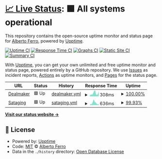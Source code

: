 # [📈 Live Status](https://demo.upptime.js.org): <!--live status--> **🟩 All systems operational**

This repository contains the open-source uptime monitor and status page for [Alberto Ferro](www.purosoft.net), powered by [Upptime](https://github.com/upptime/upptime).

[![Uptime CI](https://github.com/albertoferro/status/workflows/Uptime%20CI/badge.svg)](https://github.com/albertoferro/status/actions?query=workflow%3A%22Uptime+CI%22)
[![Response Time CI](https://github.com/albertoferro/status/workflows/Response%20Time%20CI/badge.svg)](https://github.com/albertoferro/status/actions?query=workflow%3A%22Response+Time+CI%22)
[![Graphs CI](https://github.com/albertoferro/status/workflows/Graphs%20CI/badge.svg)](https://github.com/albertoferro/status/actions?query=workflow%3A%22Graphs+CI%22)
[![Static Site CI](https://github.com/albertoferro/status/workflows/Static%20Site%20CI/badge.svg)](https://github.com/albertoferro/status/actions?query=workflow%3A%22Static+Site+CI%22)
[![Summary CI](https://github.com/albertoferro/status/workflows/Summary%20CI/badge.svg)](https://github.com/albertoferro/status/actions?query=workflow%3A%22Summary+CI%22)

With [Upptime](https://upptime.js.org), you can get your own unlimited and free uptime monitor and status page, powered entirely by a GitHub repository. We use [Issues](https://github.com/albertoferro/status/issues) as incident reports, [Actions](https://github.com/albertoferro/status/actions) as uptime monitors, and [Pages](https://demo.upptime.js.org) for the status page.

<!--start: status pages-->
<!-- This summary is generated by Upptime (https://github.com/upptime/upptime) -->
<!-- Do not edit this manually, your changes will be overwritten -->
<!-- prettier-ignore -->
| URL | Status | History | Response Time | Uptime |
| --- | ------ | ------- | ------------- | ------ |
| <img alt="" src="https://favicons.githubusercontent.com/app.dealmaker.tech" height="13"> [Dealmaker](https://app.dealmaker.tech/) | 🟩 Up | [dealmaker.yml](https://github.com/albertoferro/status/commits/HEAD/history/dealmaker.yml) | <details><summary><img alt="Response time graph" src="./graphs/dealmaker/response-time-week.png" height="20"> 308ms</summary><br><a href="https://albertoferro.github.io/status/history/dealmaker"><img alt="Response time 290" src="https://img.shields.io/endpoint?url=https%3A%2F%2Fraw.githubusercontent.com%2Falbertoferro%2Fstatus%2FHEAD%2Fapi%2Fdealmaker%2Fresponse-time.json"></a><br><a href="https://albertoferro.github.io/status/history/dealmaker"><img alt="24-hour response time 484" src="https://img.shields.io/endpoint?url=https%3A%2F%2Fraw.githubusercontent.com%2Falbertoferro%2Fstatus%2FHEAD%2Fapi%2Fdealmaker%2Fresponse-time-day.json"></a><br><a href="https://albertoferro.github.io/status/history/dealmaker"><img alt="7-day response time 308" src="https://img.shields.io/endpoint?url=https%3A%2F%2Fraw.githubusercontent.com%2Falbertoferro%2Fstatus%2FHEAD%2Fapi%2Fdealmaker%2Fresponse-time-week.json"></a><br><a href="https://albertoferro.github.io/status/history/dealmaker"><img alt="30-day response time 293" src="https://img.shields.io/endpoint?url=https%3A%2F%2Fraw.githubusercontent.com%2Falbertoferro%2Fstatus%2FHEAD%2Fapi%2Fdealmaker%2Fresponse-time-month.json"></a><br><a href="https://albertoferro.github.io/status/history/dealmaker"><img alt="1-year response time 290" src="https://img.shields.io/endpoint?url=https%3A%2F%2Fraw.githubusercontent.com%2Falbertoferro%2Fstatus%2FHEAD%2Fapi%2Fdealmaker%2Fresponse-time-year.json"></a></details> | <details><summary><a href="https://albertoferro.github.io/status/history/dealmaker">100.00%</a></summary><a href="https://albertoferro.github.io/status/history/dealmaker"><img alt="All-time uptime 100.00%" src="https://img.shields.io/endpoint?url=https%3A%2F%2Fraw.githubusercontent.com%2Falbertoferro%2Fstatus%2FHEAD%2Fapi%2Fdealmaker%2Fuptime.json"></a><br><a href="https://albertoferro.github.io/status/history/dealmaker"><img alt="24-hour uptime 100.00%" src="https://img.shields.io/endpoint?url=https%3A%2F%2Fraw.githubusercontent.com%2Falbertoferro%2Fstatus%2FHEAD%2Fapi%2Fdealmaker%2Fuptime-day.json"></a><br><a href="https://albertoferro.github.io/status/history/dealmaker"><img alt="7-day uptime 100.00%" src="https://img.shields.io/endpoint?url=https%3A%2F%2Fraw.githubusercontent.com%2Falbertoferro%2Fstatus%2FHEAD%2Fapi%2Fdealmaker%2Fuptime-week.json"></a><br><a href="https://albertoferro.github.io/status/history/dealmaker"><img alt="30-day uptime 100.00%" src="https://img.shields.io/endpoint?url=https%3A%2F%2Fraw.githubusercontent.com%2Falbertoferro%2Fstatus%2FHEAD%2Fapi%2Fdealmaker%2Fuptime-month.json"></a><br><a href="https://albertoferro.github.io/status/history/dealmaker"><img alt="1-year uptime 100.00%" src="https://img.shields.io/endpoint?url=https%3A%2F%2Fraw.githubusercontent.com%2Falbertoferro%2Fstatus%2FHEAD%2Fapi%2Fdealmaker%2Fuptime-year.json"></a></details>
| <img alt="" src="https://favicons.githubusercontent.com/staging.dealmaker-dev.com" height="13"> [Sataging](https://staging.dealmaker-dev.com) | 🟩 Up | [sataging.yml](https://github.com/albertoferro/status/commits/HEAD/history/sataging.yml) | <details><summary><img alt="Response time graph" src="./graphs/sataging/response-time-week.png" height="20"> 636ms</summary><br><a href="https://albertoferro.github.io/status/history/sataging"><img alt="Response time 416" src="https://img.shields.io/endpoint?url=https%3A%2F%2Fraw.githubusercontent.com%2Falbertoferro%2Fstatus%2FHEAD%2Fapi%2Fsataging%2Fresponse-time.json"></a><br><a href="https://albertoferro.github.io/status/history/sataging"><img alt="24-hour response time 1111" src="https://img.shields.io/endpoint?url=https%3A%2F%2Fraw.githubusercontent.com%2Falbertoferro%2Fstatus%2FHEAD%2Fapi%2Fsataging%2Fresponse-time-day.json"></a><br><a href="https://albertoferro.github.io/status/history/sataging"><img alt="7-day response time 636" src="https://img.shields.io/endpoint?url=https%3A%2F%2Fraw.githubusercontent.com%2Falbertoferro%2Fstatus%2FHEAD%2Fapi%2Fsataging%2Fresponse-time-week.json"></a><br><a href="https://albertoferro.github.io/status/history/sataging"><img alt="30-day response time 432" src="https://img.shields.io/endpoint?url=https%3A%2F%2Fraw.githubusercontent.com%2Falbertoferro%2Fstatus%2FHEAD%2Fapi%2Fsataging%2Fresponse-time-month.json"></a><br><a href="https://albertoferro.github.io/status/history/sataging"><img alt="1-year response time 416" src="https://img.shields.io/endpoint?url=https%3A%2F%2Fraw.githubusercontent.com%2Falbertoferro%2Fstatus%2FHEAD%2Fapi%2Fsataging%2Fresponse-time-year.json"></a></details> | <details><summary><a href="https://albertoferro.github.io/status/history/sataging">99.93%</a></summary><a href="https://albertoferro.github.io/status/history/sataging"><img alt="All-time uptime 99.99%" src="https://img.shields.io/endpoint?url=https%3A%2F%2Fraw.githubusercontent.com%2Falbertoferro%2Fstatus%2FHEAD%2Fapi%2Fsataging%2Fuptime.json"></a><br><a href="https://albertoferro.github.io/status/history/sataging"><img alt="24-hour uptime 99.48%" src="https://img.shields.io/endpoint?url=https%3A%2F%2Fraw.githubusercontent.com%2Falbertoferro%2Fstatus%2FHEAD%2Fapi%2Fsataging%2Fuptime-day.json"></a><br><a href="https://albertoferro.github.io/status/history/sataging"><img alt="7-day uptime 99.93%" src="https://img.shields.io/endpoint?url=https%3A%2F%2Fraw.githubusercontent.com%2Falbertoferro%2Fstatus%2FHEAD%2Fapi%2Fsataging%2Fuptime-week.json"></a><br><a href="https://albertoferro.github.io/status/history/sataging"><img alt="30-day uptime 99.98%" src="https://img.shields.io/endpoint?url=https%3A%2F%2Fraw.githubusercontent.com%2Falbertoferro%2Fstatus%2FHEAD%2Fapi%2Fsataging%2Fuptime-month.json"></a><br><a href="https://albertoferro.github.io/status/history/sataging"><img alt="1-year uptime 99.99%" src="https://img.shields.io/endpoint?url=https%3A%2F%2Fraw.githubusercontent.com%2Falbertoferro%2Fstatus%2FHEAD%2Fapi%2Fsataging%2Fuptime-year.json"></a></details>

<!--end: status pages-->

[**Visit our status website →**](https://demo.upptime.js.org)

## 📄 License

- Powered by: [Upptime](https://github.com/upptime/upptime)
- Code: [MIT](./LICENSE) © [Alberto Ferro](www.purosoft.net)
- Data in the `./history` directory: [Open Database License](https://opendatacommons.org/licenses/odbl/1-0/)
